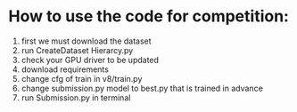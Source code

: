  # How to use the code for competition:
 1. first we must download the dataset
 2. run CreateDataset Hierarcy.py
 3. check your GPU driver to be updated
 4. download requirements
 5. change cfg of train in v8/train.py
 6. change submission.py model to best.py that is trained in advance
 7. run Submission.py in terminal